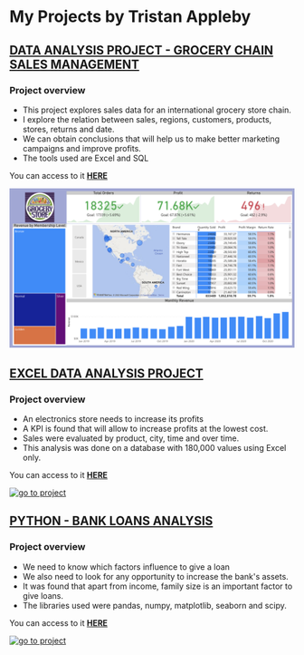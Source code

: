 # My Projects by Tristan Appleby



## [DATA ANALYSIS PROJECT - GROCERY CHAIN SALES MANAGEMENT](https://programtristan.github.io/GroceryStore_Sales_Analysis/)

### Project overview
* This project explores sales data for an international grocery store chain.
* I explore the relation between sales, regions, customers, products, stores, returns and date.
* We can obtain conclusions that will help us to make better marketing campaigns and improve profits.
* The tools used are Excel and SQL 

You can access to it **[HERE](https://programtristan.github.io/GroceryStore_Sales_Analysis/)**

[![go to project](Sales_Management/Snapshot.png)](https://programtristan.github.io/GroceryStore_Sales_Analysis/)



## [EXCEL DATA ANALYSIS PROJECT](https://roberto121c.github.io/Excel_Analysis_Project/)

### Project overview
* An electronics store needs to increase its profits
* A KPI is found that will allow to increase profits at the lowest cost.
* Sales were evaluated by product, city, time and over time.
* This analysis was done on a database with 180,000 values using Excel only.

You can access to it **[HERE](https://roberto121c.github.io/Excel_Analysis_Project/)**

[![go to project](Excel_Sales_Analysis/Sales_overview.PNG)](https://roberto121c.github.io/Excel_Analysis_Project/)



## [PYTHON - BANK LOANS ANALYSIS](https://roberto121c.github.io/Bank_loans_analysis/)

### Project overview
- We need to know which factors influence to give a loan
- We also need to look for any opportunity to increase the bank's assets.
- It was found that apart from income, family size is an important factor to give loans.
- The libraries used were pandas, numpy, matplotlib, seaborn and scipy.

You can access to it **[HERE](https://roberto121c.github.io/Bank_loans_analysis/)**

[![go to project](Bank_Loan_analysis/Correlation_heatmap.png)](https://roberto121c.github.io/Bank_loans_analysis/)

